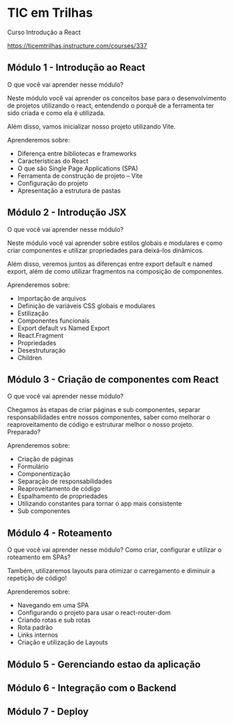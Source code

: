 # TIC em Trilhas

Curso Introdução a React

https://ticemtrilhas.instructure.com/courses/337

## Módulo 1 - Introdução ao React

O que você vai aprender nesse módulo?

Neste módulo você vai aprender os conceitos base para o desenvolvimento de projetos utilizando o react, entendendo o porquê de a ferramenta ter sido criada e como ela é utilizada.

Além disso, vamos inicializar nosso projeto utilizando Vite.

Aprenderemos sobre:

- Diferença entre bibliotecas e frameworks
- Características do React
- O que são Single Page Applications (SPA)
- Ferramenta de construção de projeto – Vite
- Configuração do projeto
- Apresentação a estrutura de pastas

## Módulo 2 - Introdução JSX

O que você vai aprender nesse módulo?

Neste módulo você vai aprender sobre estilos globais e modulares e como criar componentes e utilizar propriedades para deixá-los dinâmicos.

Além disso, veremos juntos as diferenças entre export default e named export, além de como utilizar fragmentos na composição de componentes.

Aprenderemos sobre:

- Importação de arquivos
- Definição de variáveis CSS globais e modulares
- Estilização
- Componentes funcionais
- Export default vs Named Export
- React.Fragment
- Propriedades
- Desestruturação
- Children

## Módulo 3 - Criação de componentes com React

O que você vai aprender nesse módulo?

Chegamos às etapas de criar páginas e sub componentes, separar responsabilidades entre nossos componentes, saber como melhorar o reaproveitamento de código e estruturar melhor o nosso projeto. Preparado?

Aprenderemos sobre:

- Criação de páginas
- Formulário
- Componentização
- Separação de responsabilidades
- Reaproveitamento de código
- Espalhamento de propriedades
- Utilizando constantes para tornar o app mais consistente
- Sub componentes

## Módulo 4 - Roteamento

O que você vai aprender nesse módulo?
Como criar, configurar e utilizar o roteamento em SPAs?

Também, utilizaremos layouts para otimizar o carregamento e diminuir a repetição de código!

Aprenderemos sobre:

- Navegando em uma SPA
- Configurando o projeto para usar o react-router-dom
- Criando rotas e sub rotas
- Rota padrão
- Links internos
- Criação e utilização de Layouts

## Módulo 5 - Gerenciando estao da aplicação

## Módulo 6 - Integração com o Backend

## Módulo 7 - Deploy
